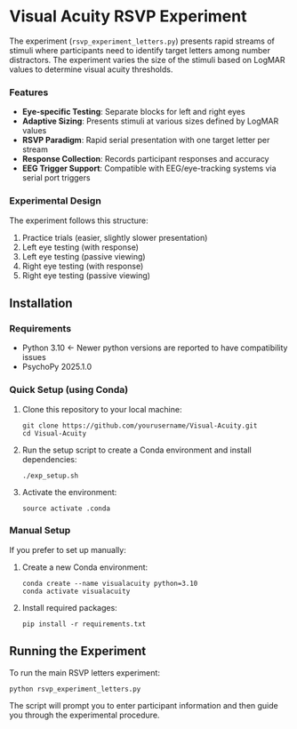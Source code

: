 # Visual Acuity RSVP Experiment

The experiment (`rsvp_experiment_letters.py`) presents rapid streams of stimuli where participants need to identify target letters among number distractors. The experiment varies the size of the stimuli based on LogMAR values to determine visual acuity thresholds.

### Features

- **Eye-specific Testing**: Separate blocks for left and right eyes
- **Adaptive Sizing**: Presents stimuli at various sizes defined by LogMAR values
- **RSVP Paradigm**: Rapid serial presentation with one target letter per stream
- **Response Collection**: Records participant responses and accuracy
- **EEG Trigger Support**: Compatible with EEG/eye-tracking systems via serial port triggers

### Experimental Design

The experiment follows this structure:
1. Practice trials (easier, slightly slower presentation)
2. Left eye testing (with response)
3. Left eye testing (passive viewing)
4. Right eye testing (with response)
5. Right eye testing (passive viewing)

## Installation

### Requirements
- Python 3.10 <- Newer python versions are reported to have compatibility issues
- PsychoPy 2025.1.0

### Quick Setup (using Conda)

1. Clone this repository to your local machine:
   ```
   git clone https://github.com/yourusername/Visual-Acuity.git
   cd Visual-Acuity
   ```

2. Run the setup script to create a Conda environment and install dependencies:
   ```
   ./exp_setup.sh
   ```

3. Activate the environment:
   ```
   source activate .conda
   ```

### Manual Setup

If you prefer to set up manually:

1. Create a new Conda environment:
   ```
   conda create --name visualacuity python=3.10
   conda activate visualacuity
   ```

2. Install required packages:
   ```
   pip install -r requirements.txt
   ```

## Running the Experiment

To run the main RSVP letters experiment:

```
python rsvp_experiment_letters.py
```

The script will prompt you to enter participant information and then guide you through the experimental procedure.
